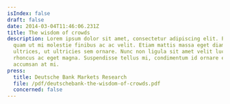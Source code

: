 ```yaml
---
isIndex: false
draft: false
date: 2014-03-04T11:46:06.231Z
title: The wisdom of crowds
description: Lorem ipsum dolor sit amet, consectetur adipiscing elit. Proin id
  quam ut mi molestie finibus ac ac velit. Etiam mattis massa eget diam
  ultrices, ut ultricies sem ornare. Nunc non ligula sit amet velit luctus
  rhoncus ac eget magna. Suspendisse tellus mi, condimentum id ornare eu,
  accumsan at mi.
press:
  title: Deutsche Bank Markets Research
  file: /pdf/deutschebank-the-wisdom-of-crowds.pdf
  concerned: false
---
```


